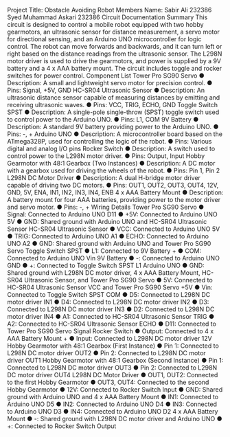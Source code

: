 Project Title:
Obstacle Avoiding Robot
Members Name:
Sabir Ali 232386
Syed Muhammad Askari 232386
Circuit Documentation
Summary
This circuit is designed to control a mobile robot equipped with two hobby gearmotors, an ultrasonic sensor for distance measurement, a servo motor for directional sensing, and an Arduino UNO microcontroller for logic control. The robot can move forwards and backwards, and it can turn left or right based on the distance readings from the ultrasonic sensor. The L298N motor driver is used to drive the gearmotors, and power is supplied by a 9V battery and a 4 x AAA battery mount. The circuit includes toggle and rocker switches for power control.
Component List
Tower Pro SG90 Servo
●	Description: A small and lightweight servo motor for precision control.
●	Pins: Signal, +5V, GND
HC-SR04 Ultrasonic Sensor
●	Description: An ultrasonic distance sensor capable of measuring distances by emitting and receiving ultrasonic waves.
●	Pins: VCC, TRIG, ECHO, GND
Toggle Switch SPST
●	Description: A single-pole single-throw (SPST) toggle switch used to control power to the Arduino UNO.
●	Pins: L1, COM
9V Battery
●	Description: A standard 9V battery providing power to the Arduino UNO.
●	Pins: -, +
Arduino UNO
●	Description: A microcontroller board based on the ATmega328P, used for controlling the logic of the robot.
●	Pins: Various digital and analog I/O pins
Rocker Switch
●	Description: A switch used to control power to the L298N motor driver.
●	Pins: Output, Input
Hobby Gearmotor with 48:1 Gearbox (Two Instances)
●	Description: A DC motor with a gearbox used for driving the wheels of the robot.
●	Pins: Pin 1, Pin 2
L298N DC Motor Driver
●	Description: A dual H-bridge motor driver capable of driving two DC motors.
●	Pins: OUT1, OUT2, OUT3, OUT4, 12V, GND, 5V, ENA, IN1, IN2, IN3, IN4, ENB
4 x AAA Battery Mount
●	Description: A battery mount for four AAA batteries, providing power to the motor driver and servo motor.
●	Pins: -, +
Wiring Details
Tower Pro SG90 Servo
●	Signal: Connected to Arduino UNO D11
●	+5V: Connected to Arduino UNO 5V
●	GND: Shared ground with Arduino UNO and HC-SR04 Ultrasonic Sensor
HC-SR04 Ultrasonic Sensor
●	VCC: Connected to Arduino UNO 5V
●	TRIG: Connected to Arduino UNO A1
●	ECHO: Connected to Arduino UNO A2
●	GND: Shared ground with Arduino UNO and Tower Pro SG90 Servo
Toggle Switch SPST
●	L1: Connected to 9V Battery +
●	COM: Connected to Arduino UNO Vin
9V Battery
●	-: Connected to Arduino UNO GND
●	+: Connected to Toggle Switch SPST L1
Arduino UNO
●	GND: Shared ground with L298N DC motor driver, 4 x AAA Battery Mount, HC-SR04 Ultrasonic Sensor, and Tower Pro SG90 Servo
●	5V: Connected to HC-SR04 Ultrasonic Sensor VCC and Tower Pro SG90 Servo +5V
●	Vin: Connected to Toggle Switch SPST COM
●	D5: Connected to L298N DC motor driver IN1
●	D4: Connected to L298N DC motor driver IN2
●	D3: Connected to L298N DC motor driver IN3
●	D2: Connected to L298N DC motor driver IN4
●	A1: Connected to HC-SR04 Ultrasonic Sensor TRIG
●	A2: Connected to HC-SR04 Ultrasonic Sensor ECHO
●	D11: Connected to Tower Pro SG90 Servo Signal
Rocker Switch
●	Output: Connected to 4 x AAA Battery Mount +
●	Input: Connected to L298N DC motor driver 12V
Hobby Gearmotor with 48:1 Gearbox (First Instance)
●	Pin 1: Connected to L298N DC motor driver OUT2
●	Pin 2: Connected to L298N DC motor driver OUT1
Hobby Gearmotor with 48:1 Gearbox (Second Instance)
●	Pin 1: Connected to L298N DC motor driver OUT3
●	Pin 2: Connected to L298N DC motor driver OUT4
L298N DC Motor Driver
●	OUT1, OUT2: Connected to the first Hobby Gearmotor
●	OUT3, OUT4: Connected to the second Hobby Gearmotor
●	12V: Connected to Rocker Switch Input
●	GND: Shared ground with Arduino UNO and 4 x AAA Battery Mount
●	IN1: Connected to Arduino UNO D5
●	IN2: Connected to Arduino UNO D4
●	IN3: Connected to Arduino UNO D3
●	IN4: Connected to Arduino UNO D2
4 x AAA Battery Mount
●	-: Shared ground with L298N DC motor driver and Arduino UNO
●	+: Connected to Rocker Switch Output
